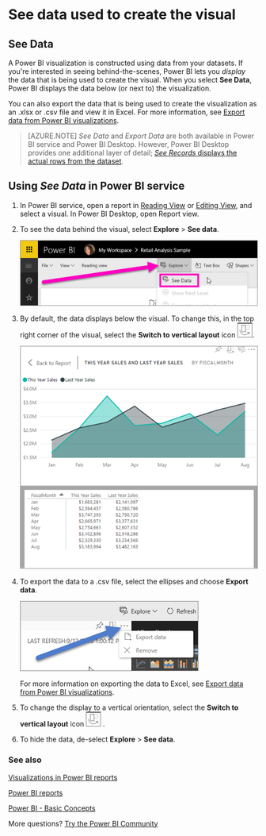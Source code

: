 <properties
   pageTitle="See the data used to create the visual"
   description="This document shows how to view the data used to create a visual in Power BI and how to export that data to a .csv file."
   services="powerbi"
   documentationCenter=""
   authors="mihart"
   manager="mblythe"
   backup=""
   editor=""
   tags=""
   qualityFocus="no"
   qualityDate=""/>

<tags
   ms.service="powerbi"
   ms.devlang="NA"
   ms.topic="article"
   ms.tgt_pltfrm="NA"
   ms.workload="powerbi"
   ms.date="01/22/2017"
   ms.author="mihart"/>

# See data used to create the visual

## See Data

A Power BI visualization is constructed using data from your datasets. If you're interested in seeing behind-the-scenes, Power BI lets you *display* the data that is being used to create the visual. When you select **See Data**, Power BI displays the data below (or next to) the visualization.

You can also export the data that is being used to create the visualization as an .xlsx or .csv file and view it in Excel. For more information, see [Export data from Power BI visualizations](powerbi-service-export-data.md).

>  [AZURE.NOTE] *See Data* and *Export Data* are both available in Power BI service and Power BI Desktop. However, Power BI Desktop provides one additional layer of detail; [*See Records* displays the actual rows from the dataset](powerbi-desktop-see-data-see-records.md).


## Using *See Data* in Power BI service
1.  In Power BI service, open a report in [Reading View](powerbi-service-open-a-report-in-reading-view.md) or [Editing View](powerbi-service-go-from-reading-view-to-editing-view.md), and select a visual.  In Power BI Desktop, open Report view.

2.  To see the data behind the visual, select **Explore** > **See data**.

    ![](media/powerbi-service-reports-see-data/power-bi-export.png)

3.  By default, the data displays below the visual.  To change this, in the top right corner of the visual, select the **Switch to vertical layout** icon ![](media/powerbi-service-reports-see-data/power-bi-vertical-icon.png).

    ![](media/powerbi-service-reports-see-data/power-bi-explore-see-data.png)

4.  To export the data to a .csv file, select the ellipses and choose **Export data**.

    ![](media/powerbi-service-reports-see-data/power-bi-export-data.png)

    For more information on exporting the data to Excel, see [Export data from Power BI visualizations](powerbi-service-export-data.md).

5.  To change the display to a vertical orientation, select the **Switch to vertical layout** icon  ![](media/powerbi-service-reports-see-data/power-bi-vertical-icon.png) .

6.  To hide the data, de-select **Explore** > **See data**.

### See also

[Visualizations in Power BI reports](powerbi-service-visualizations-for-reports.md)

[Power BI reports](powerbi-service-reports.md)

[Power BI - Basic Concepts](powerbi-service-basic-concepts.md)

More questions? [Try the Power BI Community](http://community.powerbi.com/)
